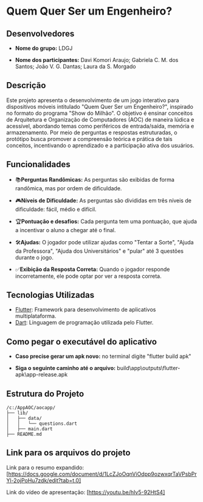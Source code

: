 # Quem Quer Ser um Engenheiro?

## Desenvolvedores

- **Nome do grupo:** LDGJ

- **Nome dos participantes:**
Davi Komori Araujo; 
Gabriela C. M. dos Santos; 
João V. G. Dantas; 
Laura da S. Morgado

## Descrição

Este projeto apresenta o desenvolvimento de um jogo interativo para dispositivos móveis intitulado "Quem Quer Ser um Engenheiro?", inspirado no formato do programa "Show do Milhão". O objetivo é ensinar conceitos de Arquitetura e Organização de Computadores (AOC) de maneira lúdica e acessível, abordando temas como periféricos de entrada/saída, memória e armazenamento. Por meio de perguntas e respostas estruturadas, o protótipo busca promover a compreensão teórica e prática de tais conceitos, incentivando o aprendizado e a participação ativa dos usuários.

## Funcionalidades

- 📚**Perguntas Randômicas:** As perguntas são exibidas de forma randômica, mas por ordem de dificuldade.

- 🎮**Níveis de Dificuldade:** As perguntas são divididas em três níveis de dificuldade: fácil, médio e difícil.

- 🏆**Pontuação e desafios:** Cada pergunta tem uma pontuação, que ajuda a incentivar o aluno a chegar até o final.

- 🛠️**Ajudas:** O jogador pode utilizar ajudas como "Tentar a Sorte", "Ajuda da Professora", "Ajuda dos Universitários" e "pular" até 3 questões durante o jogo.

- ✅**Exibição da Resposta Correta:** Quando o jogador responde incorretamente, ele pode optar por ver a resposta correta.

## Tecnologias Utilizadas

- [Flutter](https://flutter.dev/): Framework para desenvolvimento de aplicativos multiplataforma.
- [Dart](https://dart.dev/): Linguagem de programação utilizada pelo Flutter.

## Como pegar o executável do aplicativo
- **Caso precise gerar um apk novo:** no terminal digite "flutter build apk"

- **Siga o seguinte caminho até o arquivo:** build\app\outputs\flutter-apk\app-release.apk

## Estrutura do Projeto

```plaintext
/c:/AppAOC/aocapp/
├── lib/
│   ├── data/
│   │   └── questions.dart
│   ├── main.dart
├── README.md
```

## Link para os arquivos do projeto

Link para o resumo expandido: [https://docs.google.com/document/d/1LcZJoOqnViOdpp9ozwxqrTaVPsbPrYl-2ojPoHu7zdk/edit?tab=t.0]

Link do vídeo de apresentação: [https://youtu.be/hIv5-92HtS4]